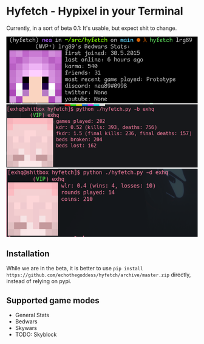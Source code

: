 # Hyfetch - Hypixel in your Terminal

Currently, in a sort of beta 0.1: It's usable, but expect shit to change.

![General stats](screenshots/generalstats.png)  
![bedwars stats](screenshots/bedwarsstarts.png)  
![duels stats](screenshots/duelsstats.png)  

## Installation

While we are in the beta, it is better to use `pip install https://github.com/echothegoddess/hyfetch/archive/master.zip`
directly, instead of relying on pypi.

## Supported game modes



 - General Stats
 - Bedwars
 - Skywars
 - TODO: Skyblock
